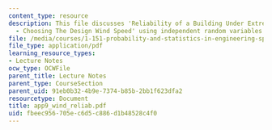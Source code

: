 ```yaml
---
content_type: resource
description: This file discusses 'Reliability of a Building Under Extreme Wind Loads
  - Choosing The Design Wind Speed' using independent random variables.
file: /media/courses/1-151-probability-and-statistics-in-engineering-spring-2005/fbeec956705ec6d5c886d1b48528c4f0_app9_wind_reliab.pdf
file_type: application/pdf
learning_resource_types:
- Lecture Notes
ocw_type: OCWFile
parent_title: Lecture Notes
parent_type: CourseSection
parent_uid: 91eb0b32-4b9e-7374-b85b-2bb1f623dfa2
resourcetype: Document
title: app9_wind_reliab.pdf
uid: fbeec956-705e-c6d5-c886-d1b48528c4f0
---
```

